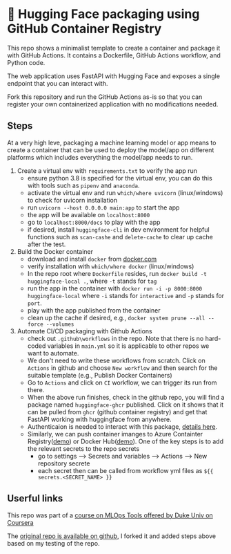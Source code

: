# 🤗 Hugging Face packaging using GitHub Container Registry

This repo shows a minimalist template to create a container and package it with GitHub Actions. It contains a Dockerfile, GitHub Actions workflow, and Python code.

The web application uses FastAPI with Hugging Face and exposes a single endpoint that you can interact with. 

Fork this repository and run the GitHub Actions as-is so that you can register your own containerized application with no modifications needed.

## Steps

At a very high leve, packaging a machine learning model or app means to create a container that can be used to deploy the model/app on different platforms which includes everything the model/app needs to run. 

1. Create a virtual env with `requirements.txt` to verify the app run 
    * ensure python 3.8 is specified for the virtual env, you can do this with tools such as `pipenv` and `anaconda`. 
    * activate the virtual env and run `which/where uvicorn` (linux/windows) to check for uvicorn installation
    * run `uvicorn --host 0.0.0.0 main:app` to start the app
    * the app will be available on `localhost:8000`
    * go to `localhost:8000/docs` to play with the app
    * if desired, install `huggingface-cli` in dev environment for helpful functions such as `scan-cashe` and `delete-cache` to clear up cache after the test. 
2. Build the Docker container
    * download and install `docker` from [docker.com](www.docker.com)
    * verify installation with `which/where docker` (linux/windows)
    * In the repo root where `Dockerfile` resides, run `docker build -t huggingface-local .`, where `-t` stands for `tag`
    * run the app in the container with `docker run -i -p 8000:8000 huggingface-local` where `-i` stands for `interactive` and `-p` stands for `port`. 
    * play with the app published from the container 
    * clean up the cache if desired, e.g., `docker system prune --all --force --volumes`
3. Automate CI/CD packaging with Github Actions
    * check out `.github\workflows` in the repo. Note that there is no hard-coded variables in `main.yml` so it is applicable to other repos we want to automate. 
    * We don't need to write these workflows from scratch. Click on `Actions` in github and choose `New workflow` and then search for the suitable template (e.g., Publish Docker Containers)
    * Go to `Actions` and click on `CI` workflow, we can trigger its run from there. 
    * When the above run finishes, check in the github repo, you will find a package named `huggingface-ghcr` published. Click on it shows that it can be pulled from `ghcr` (github container registry) and get that FastAPI working with huggingface from anywhere. 
    * Authenticaion is needed to interact with this package, [details here](https://docs.github.com/en/packages/learn-github-packages/introduction-to-github-packages#authenticating-to-github-packages). 
    * Similarly, we can push container imanges to Azure Containter Registry([demo](https://github.com/alfredodeza/huggingface-azure-acr)) or Docker Hub([demo](https://github.com/alfredodeza/huggingface-docker)). One of the key steps is to add the relevant secrets to the repo secrets
        * go to settings --> Secrets and variables --> Actions --> New repository secrete
        * each secret then can be called from workflow yml files as `${{ secrets.<SECRET_NAME> }}`

## Userful links

This repo was part of a [course on MLOps Tools offered by Duke Univ on Coursera](https://www.coursera.org/learn/mlops-mlflow-huggingface-duke/home)

The [original repo is available on github](https://github.com/practical-bootcamp/huggingface-ghcr), I forked it and added steps above based on my testing of the repo.  